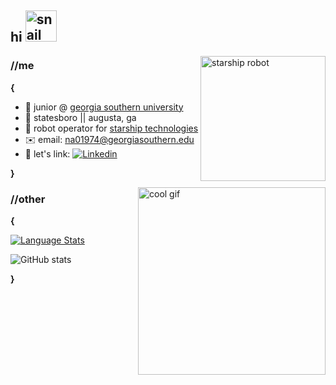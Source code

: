 ## hi <img alt="snail wave" src="https://thumbs.gfycat.com/ThisRashGermanshorthairedpointer-max-1mb.gif" height = 50/>


<img align="right" alt="starship robot" src="https://3u8dbs16f2emlqxkbc8tbvgf-wpengine.netdna-ssl.com/wp-content/uploads/2018/04/Starship-6-1.png" height = 200/>

### //me
**{**
- 🏫 junior @ [georgia southern university](https://www.georgiasouthern.edu/)
- 📍 statesboro || augusta, ga
- 🤖 robot operator for [starship technologies](https://starship.xyz/)
- ✉️ email: na01974@georgiasouthern.edu
- 💼 let's link: [![Linkedin](https://img.shields.io/badge/-LinkedIn-blue?style=flat&logo=Linkedin&logoColor=white)](https://www.linkedin.com/in/nathan-agcaoili/)

**}**

<img align="right" alt="cool gif" height="300" src="http://49.media.tumblr.com/9da27980d6355c1254daafa8c5a5a026/tumblr_n83n3i0yei1tu2k1so1_400.gif" />

### //other
**{**

[![Language Stats](https://github-readme-stats.vercel.app/api/top-langs/?username=NateAgcaoili&hide_border=true&layout=compact&hide=html)](https://github.com/anuraghazra/github-readme-stats)

![GitHub stats](https://github-readme-stats.vercel.app/api?username=NateAgcaoili&show_icons=true&hide_border=true)

**}**
